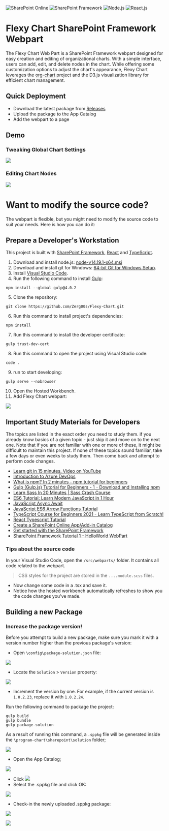 ![SharePoint Online](https://img.shields.io/badge/SharePoint.Online-blue.svg)
![SharePoint Framework](https://img.shields.io/badge/SPFx-1.14-green.svg)
![Node.js](https://img.shields.io/badge/NodeJs-14.19.1-yellow.svg)
![React.js](https://img.shields.io/badge/React-blue.svg)

# Flexy Chart SharePoint Framework Webpart

The Flexy Chart Web Part is a SharePoint Framework webpart designed for easy creation and editing of organizational charts. With a simple interface, users can add, edit, and delete nodes in the chart. While offering some customization options to adjust the chart's appearance, Flexy Chart leverages the [org-chart](https://github.com/bumbeishvili/org-chart) project and the D3.js visualization library for efficient chart management.


## Quick Deployment
- Download the latest package from [Releases](https://github.com/Zerg00s/Flexy-Chart/releases)
- Upload the package to the App Catalog
- Add the webpart to a page

## Demo
### Tweaking Global Chart Settings
![](IMG/Main.gif)

### Editing Chart Nodes
![](IMG/Demo.gif)


# Want to modify the source code?
The webpart is flexible, but you might need to modify the source code to suit your needs. Here is how you can do it:
## Prepare a Developer's Workstation

This project is built with [SharePoint Framework](https://docs.microsoft.com/en-us/sharepoint/dev/spfx/sharepoint-framework-overview), [React](https://reactjs.org) and [TypeScript](https://www.typescriptlang.org/). 

1.  Download and install node.js: [node-v14.19.1-x64.msi](https://nodejs.org/dist/v14.19.1/node-v14.19.1-x64.msi) 
1.  Download and install git for Windows: [64-bit Git for Windows Setup](https://github.com/git-for-windows/git/releases/download/v2.31.1.windows.1/Git-2.31.1-64-bit.exe).
1. Install [Visual Studio Code](https://code.visualstudio.com/).
1. Run the following command to install [Gulp](https://gulpjs.com/):
```
npm install --global gulp@4.0.2
```

5. Clone the repository:
```
git clone https://github.com/Zerg00s/Flexy-Chart.git
```

6. Run this command to install project's dependencies:
```
npm install
```
7. Run this command to install the developer certificate:
```
gulp trust-dev-cert
```
8. Run this command to open the project using Visual Studio code:
```
code .
```
9. run to start developing:
```
gulp serve --nobrowser
```
10. Open the Hosted Workbench.
11. Add Flexy Chart webpart:

![](IMG/AddWebpart.png)


## Important Study Materials for Developers
The topics are listed in the exact order you need to study them. if you already know basics of a given topic - just skip it and move on to the next one. Note that if you are not familiar with one or more of these, it might be difficult to maintain this project. If none of these topics sound familiar, take a few days or even weeks to study them. Then come back and attempt to perform code changes.

- [Learn git in 15 minutes. Video on YouTube](https://www.youtube.com/watch?v=USjZcfj8yxE)
- [Introduction to Azure DevOps](https://www.youtube.com/watch?v=JhqpF-5E10I)
- [What is npm? In 2 minutes - npm tutorial for beginners](https://www.youtube.com/watch?v=ZNbFagCBlwo)
- [Gulp (Gulp.js) Tutorial for Beginners - 1 - Download and Installing npm](https://www.youtube.com/watch?v=CxM1RYnCYwM)
- [Learn Sass In 20 Minutes | Sass Crash Course](https://www.youtube.com/watch?v=Zz6eOVaaelI)
- [ES6 Tutorial: Learn Modern JavaScript in 1 Hour](https://www.youtube.com/watch?v=NCwa_xi0Uuc)
- [JavaScript Async Await](https://www.youtube.com/watch?v=V_Kr9OSfDeU)
- [JavaScript ES6 Arrow Functions Tutorial](https://www.youtube.com/watch?v=h33Srr5J9nY)
- [TypeScript Course for Beginners 2021 - Learn TypeScript from Scratch!](https://www.youtube.com/watch?v=BwuLxPH8IDs)
- [React Typescript Tutorial](https://www.youtube.com/watch?v=Z5iWr6Srsj8)
- [Create a SharePoint Online App/Add-in Catalog](https://www.youtube.com/watch?v=qU08CINn4gU)
- [Get started with the SharePoint Framework](https://docs.microsoft.com/en-us/learn/modules/sharepoint-spfx-get-started/)
- [SharePoint Framework Tutorial 1 - HelloWorld WebPart](https://www.youtube.com/watch?v=_O2Re5uRLoo)


### Tips about the source code

In your Visual Studio Code, open the `/src/webparts/` folder. It contains all code related to the webpart.

> CSS styles for the project are stored in the `....module.scss` files.

- Now change some code in a .tsx and save it.
- Notice how the hosted workbench automatically refreshes to show you the code changes you've made.


## Building a new Package

### Increase the package version!
Before you attempt to build a new package, make sure you mark it with a version number higher than the previous package's version:

- Open `\config\package-solution.json` file:

![](IMG/package-solution.png)

- Locate the `Solution` > `Version` property:

![](IMG/Increment.png)

- Increment the version by one. For example, if the current version is `1.0.2.23`, replace it with `1.0.2.24`.

Run the following command to package the project:

```
gulp build
gulp bundle
gulp package-solution
```
As a result of running this command, a `.sppkg` file will be generated inside the `\program-chart\sharepoint\solution` folder;

![](IMG/Package.png)

- Open the App Catalog;

![](IMG/Catalog.png)

- Click 
![](IMG/Upload.png)
- Select the .sppkg file and click OK:

![](IMG/Dialog.png)

- Check-in the newly uploaded .sppkg package:

![](IMG/Checkin.png)

![](IMG/OK.png)



